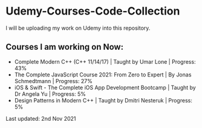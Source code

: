 # Udemy-Courses-Code-Collection
I will be uploading my work on Udemy into this repository.

## Courses I am working on Now:

- Complete Modern C++ (C++ 11/14/17) | Taught by Umar Lone | Progress: 43%
- The Complete JavaScript Course 2021: From Zero to Expert | By Jonas Schmedtmann  | Progress: 27%
- iOS & Swift - The Complete iOS App Development Bootcamp | Taught by Dr Angela Yu | Progress: 5%
- Design Patterns in Modern C++ | Taught by Dmitri Nesteruk | Progress: 5%

<hline>
Last updated: 2nd Nov 2021
